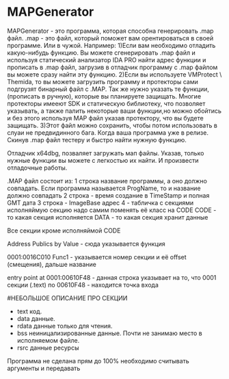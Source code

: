 # MAPGenerator
MAPGenerator - это программа, которая способна генерировать .map файл. 
.map - это файл, который поможет вам орентироваться в своей программе. Или в чужой. Например:
   1)Если вам необходимо отладить какую-нибудь функцию. Вы можете сгенерировать .map файл и используя статический анализатор IDA PRO найти адрес функции и прописать в .map файл, загрузив в отладчик программу с .map файлом вы можете сразу найти эту функцию.
   2)Если вы используете VMProtect \ Themida, то вы можете загрузить программу и протекторы сами подгрузят бинарный файл с .MAP. Так же нужно указать те функции, (прописать в ручную), которые вы планируете защищать. Многие протекторы имееют SDK и статическую библиотеку, что позволяет указывать, а также палить некоторые ваши функции,но можно обойтись и без этого используя MAP файл указав протектору, что вы будете защищать.
   3)Этот файл можно сохранить, чтобы потом использовать в слуаи не предвидинного бага. Когда ваша программа уже в релизе. Скинув .map файл тестеру и быстро найти нужную функцию.
   
Отладчик x64dbg, позваляет загружать мап файлы. Указав, только нужные функции вы можете с легкостью их найти. И произвести отладочные работы.

.MAP файл состоит из:
1 строка название программы, а оно должно совпадать. Если программа называется ProgName, то и название должно совпадать
2 строка - время создание в TimeStamp и полная GMT дата
3 строка - ImageBase адрес
4 - табличка с секциями исполняймую секцию надо самим поменять её класс на CODE
CODE - то какая секция исполняется
DATA - то какая секция хранит данные

Все секции кроме исполняймой CODE

Address         Publics by Value  - сюда указывается функция

0001:0016C010   Func1 - указывается номер секции и её offset (смещения), дальше название

entry point at        0001:00610F48 - данная строка указывает на то, что 0001 секции (.text) по 00610F48 - находится точка входа

#НЕБОЛЬШОЕ ОПИСАНИЕ ПРО СЕКЦИИ
- text код.
- data данные.
- rdata данные только для чтения.
- bss неиницализированные данные. Почти не занимаю место в исполняемом файле.
- rsrc данные ресурсы

Программа не сделана прям до 100% необходимо считывать аргументы и передавать

